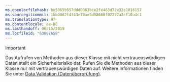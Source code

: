 ```yaml
---
ms.openlocfilehash: be5065b557ddd0083bce2fe463d72e32c1016157
ms.sourcegitcommit: 1bb00d2f4343e73ae8d58668f02297a3cf10a4c1
ms.translationtype: HT
ms.contentlocale: de-DE
ms.lasthandoff: 06/15/2019
ms.locfileid: "63867658"
---
```

> [!IMPORTANT]
> Das Aufrufen von Methoden aus dieser Klasse mit nicht vertrauenswürdigen Daten stellt ein Sicherheitsrisiko dar. Rufen Sie die Methoden aus dieser Klasse nur mit vertrauenswürdigen Daten auf. Weitere Informationen finden Sie unter [Data Validation (Datenüberprüfung)](https://www.owasp.org/index.php/Data_Validation).